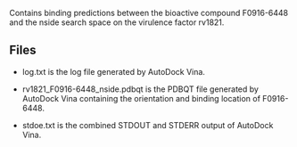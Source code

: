 Contains binding predictions between the bioactive compound F0916-6448 and the nside search space on the virulence factor rv1821.

## Files

- log.txt is the log file generated by AutoDock Vina.

- rv1821_F0916-6448_nside.pdbqt is the PDBQT file generated by AutoDock Vina containing the orientation and binding location of F0916-6448.

- stdoe.txt is the combined STDOUT and STDERR output of AutoDock Vina.

